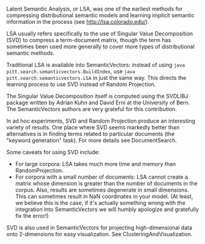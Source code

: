 Latent Semantic Analysis, or LSA, was one of the earliest methods for compressing distributional semantic models and learning implicit semantic information in the process (see http://lsa.colorado.edu/).

LSA usually refers specifically to the use of Singular Value Decomposition (SVD) to compress a term-document matrix, though the term has sometimes been used more generally to cover more types of distributional semantic methods.

Traditional LSA is available into SemanticVectors: instead of using `java pitt.search.semanticvectors.BuildIndex`, use `java pitt.search.semanticvectors.LSA` in just the same way. This directs the learning process to use SVD instead of Random Projection.

The Singular Value Decomposition itself is computed using the SVDLIBJ package written by Adrian Kuhn and David Erni at the University of Bern. The SemanticVectors authors are very grateful for this contribution.

In ad hoc experiments, SVD and Random Projection produce an interesting variety of results. One place where SVD seems markedly better than alternatives is in finding terms related to particular documents (the "keyword generation" task). For more details see DocumentSearch.

Some caveats for using SVD include:
  * For large corpora: LSA takes much more time and memory than RandomProjection.
  * For corpora with a small number of documents: LSA cannot create a matrix whose dimension is greater than the number of documents in the corpus. Also, results are sometimes degenerate in small dimensions. This can sometimes result in NaN coordinates in your model. (At least, we believe this is the case, if it's actually something wrong with the integration into SemanticVectors we will humbly apologize and gratefully fix the error!)

SVD is also used in SemanticVectors for projecting high-dimensional data onto 2-dimensions for easy visualization. See ClusteringAndVisualization.